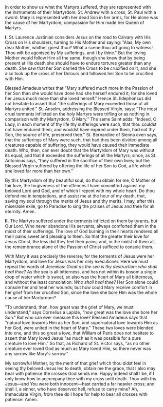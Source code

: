 
In order to show us what the Martyrs suffered, they are represented with the instruments of their Martyrdom: St. Andrew with a cross; St. Paul with a sword. Mary is represented with her dead Son in her arms, for He alone was the cause of her Martyrdom; compassion for Him made her Queen of Martyrs.

**I\.** St. Laurence Justinian considers Jesus on the road to Calvary with His Cross on His shoulders, turning to His Mother and saying: \"Alas, My own dear Mother, whither goest thou? What a scene thou art going to witness! Thou wilt be agonised by My sufferings, and I by thine.\" But the loving Mother would follow Him all the same, though she knew that by being present at His death she should have to endure tortures greater than any death. She saw that her Son carried the Cross to be crucified on it, and she also took up the cross of her Dolours and followed her Son to be crucified with Him.

Blessed Amadeus writes that \"Mary suffered much more in the Passion of her Son than she would have done had she herself endured it; for she loved her Jesus much more than she loved herself.\" Hence St. Ildephonsus did not hesitate to assert that \"the sufferings of Mary exceeded those of all Martyrs united.\" St. Anselm, addressing the Blessed Virgin, says: \"The most cruel torments inflicted on the holy Martyrs were trifling or as nothing in comparison with thy Martyrdom, O Mary.\" The same Saint adds: \"Indeed, O Lady, in each moment of thy life thy sufferings were such, that thou couldst not have endured them, and wouldst have expired under them, had not thy Son, the source of life, preserved thee.\" St. Bernardine of Sienna even says, that the sufferings of Mary were such, that had they been divided among all creatures capable of suffering, they would have caused their immediate death. Who, then, can ever doubt that the Martyrdom of Mary was without its equal, and that it exceeded the sufferings of all the Martyrs; since, as St. Antoninus says, \"they suffered in the sacrifice of their own lives; but the Blessed Virgin suffered by offering the life of her Son to God, a life which she loved far more than her own.\"

By this Martyrdom of thy beautiful soul, do thou obtain for me, O Mother of fair love, the forgiveness of the offences I have committed against my beloved Lord and God, and of which I repent with my whole heart. Do thou defend me in temptations, and assist me at the hour of my death, that, saving my soul through the merits of Jesus and thy merits, I may, after this miserable exile, go to Paradise to sing the praises of Jesus and thee for all eternity. Amen.

**II\.** The Martyrs suffered under the torments inflicted on them by tyrants, but Our Lord, Who never abandons His servants, always comforted them in the midst of their sufferings. The love of God burning in their hearts rendered all their pains sweet and pleasing to them. So that the greater their love for Jesus Christ, the less did they feel their pains; and, in the midst of them all, the remembrance alone of the Passion of Christ sufficed to console them.

With Mary it was precisely the reverse; for the torments of Jesus were her Martyrdom, and love for Jesus was her only executioner. Here we must repeat the words of Jeremias: *Great as the sea is thy destruction: who shall heal thee?* As the sea is all bitterness, and has not within its bosom a single drop of water which is sweet, so also was the heart of Mary all bitterness, and without the least consolation: *Who shall heal thee?* Her Son alone could console her and heal her wounds; but how could Mary receive comfort in her grief from her crucified Son, since the love she bore Him was the whole cause of her Martyrdom?

\"To understand, then, how great was the grief of Mary, we must understand,\" says Cornelius a Lapide, \"how great was the love she bore her Son.\" But who can ever measure this love? Blessed Amadeus says that \"natural love towards Him as her Son, and supernatural love towards Him as her God, were united in the heart of Mary.\" These two loves were blended into one, and this so great a love, that William of Paris does not hesitate to assert that Mary loved Jesus \"as much as it was possible for a pure creature to love Him.\" So that, as Richard of St. Victor says, \"as no other creature ever loved God as much as Mary loved Him, so there never was any sorrow like Mary\'s sorrow.\"

My sorrowful Mother, by the merit of that grief which thou didst feel in seeing thy beloved Jesus led to death, obtain me the grace, that I also may bear with patience the crosses God sends me. Happy indeed shall I be, if I only know how to accompany thee with my cross until death. Thou with thy Jesus—and You were both innocent—hast carried a far heavier cross; and shall I, a sinner, who have deserved hell, refuse to carry mine? Ah, Immaculate Virgin, from thee do I hope for help to bear all crosses with patience. Amen.


